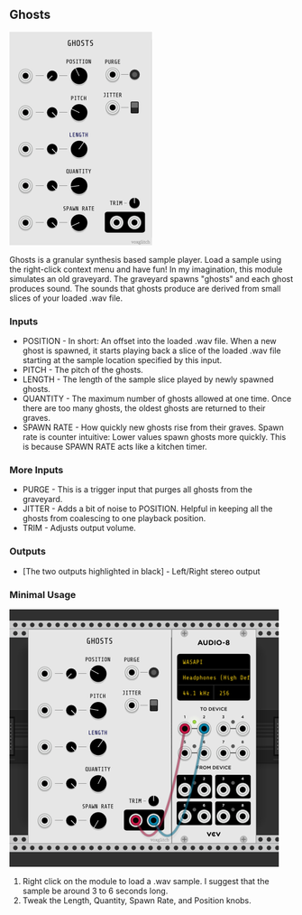 ## Ghosts

![Ghosts](images/ghosts-front-panel-03.png)

Ghosts is a granular synthesis based sample player.  Load a sample using the right-click context menu and have fun!  In my imagination, this module simulates an old graveyard.  The graveyard spawns "ghosts" and each ghost produces sound.  The sounds that ghosts produce are derived from small slices of your loaded .wav file.  

### Inputs

* POSITION - In short: An offset into the loaded .wav file.  When a new ghost is spawned, it starts playing back a slice of the loaded .wav file starting at the sample location specified by this input.
* PITCH - The pitch of the ghosts.
* LENGTH - The length of the sample slice played by newly spawned ghosts.
* QUANTITY - The maximum number of ghosts allowed at one time.  Once there are too many ghosts, the oldest ghosts are returned to their graves.
* SPAWN RATE - How quickly new ghosts rise from their graves.  Spawn rate is counter intuitive: Lower values spawn ghosts more quickly.  This is because SPAWN RATE acts like a kitchen timer.


### More Inputs

* PURGE - This is a trigger input that purges all ghosts from the graveyard.
* JITTER - Adds a bit of noise to POSITION.  Helpful in keeping all the ghosts from coalescing to one playback position.
* TRIM - Adjusts output volume.

### Outputs

* [The two outputs highlighted in black] - Left/Right stereo output

### Minimal Usage

![Ghosts](images/ghosts-patch-example-02.png)

1. Right click on the module to load a .wav sample. I suggest that the sample be around 3 to 6 seconds long.
2. Tweak the Length, Quantity, Spawn Rate, and Position knobs.
